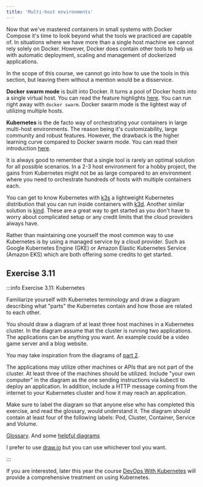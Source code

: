 ```yaml
---
title: 'Multi-host environments'
---
```


Now that we've mastered containers in small systems with Docker Compose it's time to look beyond what the tools we practiced are capable of. In situations where we have more than a single host machine we cannot rely solely on Docker. However, Docker does contain other tools to help us with automatic deployment, scaling and management of dockerized applications.

In the scope of this course, we cannot go into how to use the tools in this section, but leaving them without a mention would be a disservice.

**Docker swarm mode** is built into Docker. It turns a pool of Docker hosts into a single virtual host. You can read the feature highlights [here](https://docs.docker.com/engine/swarm/). You can run right away with `docker swarm`. Docker swarm mode is the lightest way of utilizing multiple hosts.

**Kubernetes** is the de facto way of orchestrating your containers in large multi-host environments. The reason being it's customizability, large community and robust features. However, the drawback is the higher learning curve compared to Docker swarm mode. You can read their introduction [here](https://kubernetes.io/docs/concepts/overview/what-is-kubernetes/).

It is always good to remember that a single tool is rarely an optimal solution for all possible scenarios. In a 2-3 host environment for a hobby project, the gains from Kubernetes might not be as large compared to an environment where you need to orchestrate hundreds of hosts with multiple containers each.

You can get to know Kubernetes with [k3s](https://k3s.io/) a lightweight Kubernetes distribution that you can run inside containers with [k3d](https://github.com/rancher/k3d). Another similar solution is [kind](https://kind.sigs.k8s.io/).
These are a great way to get started as you don't have to worry about complicated setup or any credit limits that the cloud providers always have.

Rather than maintaining one yourself the most common way to use Kubernetes is by using a managed service by a cloud provider. Such as Google Kubernetes Engine (GKE) or Amazon Elastic Kubernetes Service (Amazon EKS) which are both offering some credits to get started.

## Exercise 3.11

:::info Exercise 3.11: Kubernetes

  Familiarize yourself with Kubernetes terminology and draw a diagram describing what "parts" the Kubernetes contain and how those are related to each other.

  You should draw a diagram of at least three host machines in a Kubernetes cluster. In the diagram assume that the cluster is running two applications. The applications can be anything you want. An example could be a video game server and a blog website.

  You may take inspiration from the diagrams of [part 2](/part-2).

  The applications may utilize other machines or APIs that are not part of the cluster. At least three of the machines should be utilized. Include "your own computer" in the diagram as the one sending instructions via kubectl to deploy an application. In addition, include a HTTP message coming from the internet to your Kubernetes cluster and how it may reach an application.

  Make sure to label the diagram so that anyone else who has completed this exercise, and read the glossary, would understand it. The diagram should contain at least four of the following labels: Pod, Cluster, Container, Service and Volume.

  [Glossary](https://kubernetes.io/docs/reference/glossary/?fundamental=true). And some [helpful diagrams](https://medium.com/@tsuyoshiushio/kubernetes-in-three-diagrams-6aba8432541c)

  I prefer to use [draw.io](https://draw.io) but you can use whichever tool you want.

:::

If you are interested, later this year the course [DevOps With Kubernetes](https://devopswithkubernetes.com/) will provide a comprehensive treatment on using Kubernetes.